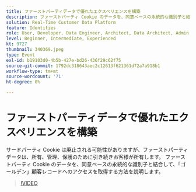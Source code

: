 ```yaml
---
title: ファーストパーティデータで優れたエクスペリエンスを構築
description: ファーストパーティ Cookie のデータを、同意ベースの永続的な識別子と結合して、ゴールデン顧客レコードへのアクセスを取得する方法を説明します。
solution: Real-Time Customer Data Platform
feature: Identities
role: User, Developer, Data Engineer, Architect, Data Architect, Admin, Leader
level: Beginner, Intermediate, Experienced
kt: 9727
thumbnail: 340369.jpeg
type: Event
exl-id: b19103d0-4b5b-427e-bd26-436f29c62f75
source-git-commit: 1792dc318643aec2c12613f621361d72a7a918b1
workflow-type: tm+mt
source-wordcount: '71'
ht-degree: 0%

---
```


# ファーストパーティデータで優れたエクスペリエンスを構築

サードパーティ Cookie は廃止される可能性がありますが、ファーストパーティデータは、所有、管理、保護のために引き続きお客様が所有します。 ファーストパーティ Cookie のデータを、同意ベースの永続的な識別子と結合して、「ゴールデン」顧客レコードへのアクセスを取得する方法を説明します。

>[!VIDEO](https://video.tv.adobe.com/v/340369/?quality=12&learn=on)
